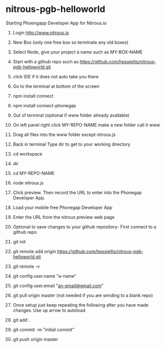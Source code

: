 nitrous-pgb-helloworld
======================

Starting Phoengapp Developer App for Nitrous.io




1. Login http://www.nitrous.io
 1. New Box (only one free box so terminate any old boxes)
 1. Select Node, give your project a name such as MY-BOX-NAME
 1. Start with a github repo such as https://github.com/hpssjellis/nitrous-pgb-helloworld.git
 
1. click IDE if it does not auto take you there 
 1. Go to the terminal at bottom of the screen
 1. npm install connect
 1. npm install connect-phonegap 
 
 1. Out of terminal (optional if www folder already available)
 1. On left panel right click MY-REPO-NAME make a new folder call it www
 1. Drag all files into the www folder except nitrous.js

1. Back in terminal Type dir to get to your working directory
 1. cd  workspace
 1. dir
 1. cd  MY-REPO-NAME
 1. node nitrous.js
 
1. Click preview. Then record the URL to enter into the Phonegap Developer App.
  1. Load your mobile free Phonegap Developer App
  1. Enter the URL from the nitrous preview web page

1. Optional to save changes to your github repository- First connect to a github repo
 1. git init
 1. git remote add origin https://github.com/hpssjellis/nitrous-pgb-helloworld.git
 1. git remote -v
 1. git config user.name "a-name"
 1. git config user.email "an-email@gmail.com"
 1. git pull origin master (not needed if you are sending to a blank repo)
 
1. Once setup just keep repeating the following after you have made changes. Use up arrow to autoload
 1. git add .
 1. git commit -m "initial commit"
 1. git push origin master




